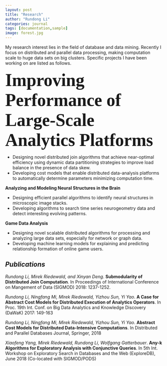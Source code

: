 ```yaml
---
layout: post
title: "Research"
author: "Rundong Li"
categories: journal
tags: [documentation,sample]
image: forest.jpg
---
```


My research interest lies in the field of database and data mining. Recently I focus on distributed and parallel data processing, making computation scale to huge data sets on big clusters. Specific projects I have been working on are listed as follows.

 <span style="font-family:Papyrus; font-size:4em;">**Improving Performance of Large-Scale Analytics Platforms**</span>

 - Designing novel distributed join algorithms that achieve near-optimal efficiency using dynamic data partitioning strategies to improve load balance in the presence of data skew.
 - Developing cost models that enable distributed data-analysis platforms to automatically determine parameters minimizing computation time.

**Analyzing and Modeling Neural Structures in the Brain**
 
 - Designing efficient parallel algorithms to identify neural structures in microscopic image stacks.
 - Developing algorithms to search time series neurogeometry data and detect interesting evolving patterns.
 
**Game Data Analysis**

 - Designing novel scalable distributed algorithms for processing and analyzing large data sets, especially for network or graph data.
 - Developing machine learning models for explaining and predicting relationship formation of online game users.



 ## _Publications_

_Rundong Li, Mirek Riedewald, and Xinyan Deng_. **Submodularity of Distributed Join Computation**. In Proceedings of International Conference on Mangement of Data (SIGMOD) 2018: 1237-1252.

_Rundong Li, Ningfang Mi, Mirek Riedewald, Yizhou Sun, Yi Yao_. **A Case for Abstract Cost Models for Distributed Execution of Analytics Operators**. In Proc. 19th Int. Conf. on Big Data Analytics and Knowledge Discovery (DaWaK) 2017: 149-163

_Rundong Li, Ningfang Mi, Mirek Riedewald, Yizhou Sun, Yi Yao_. **Abstract Cost Models for Distributed Data-Intensive Computations**. In Distributed and Parallel Databases Journal, Springer, 2018

_Xiaofeng Yang, Mirek Riedewald, Rundong Li, Wolfgang Gatterbauer_. **Any-k Algorithms for Exploratory Analysis with Conjunctive Queries**. In 5th Int. Workshop on Exploratory Search in Databases and the Web (ExploreDB), June 2018 (Co-located with SIGMOD/PODS)
